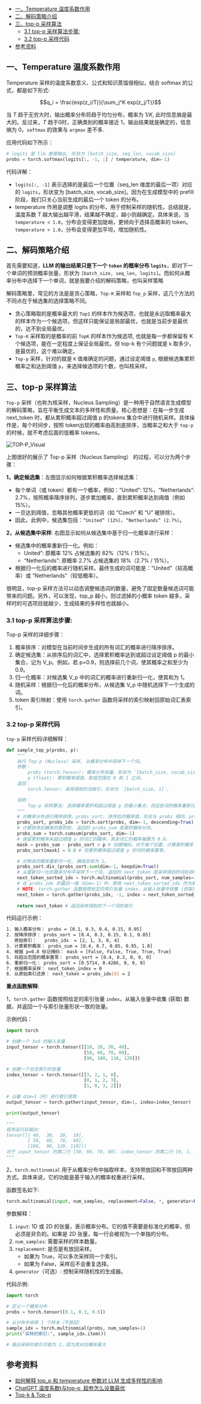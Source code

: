 - [一、Temperature 温度系数作用](#一temperature-温度系数作用)
- [二、解码策略介绍](#二解码策略介绍)
- [三、top-p 采样算法](#三top-p-采样算法)
  - [3.1 top-p 采样算法步骤:](#31-top-p-采样算法步骤)
  - [3.2 top-p 采样代码](#32-top-p-采样代码)
- [参考资料](#参考资料)

## 一、Temperature 温度系数作用

Temperature 采样的温度系数意义、公式和知识蒸馏很相似，结合 softmax 的公式，都是如下形式:

$$q_i = \frac{exp(z_i/T)}{\sum_j^K exp(z_j/T)}$$

当 $T$ 趋于无穷大时，输出概率分布将趋于均匀分布，概率为 $1/K$, 此时信息熵是最大的。反过来，$T$ 趋于0时，正确类别的概率接近 $1$，输出结果就是确定的，信息熵为 0，`softmax` 的效果与 `argmax` 差不多.

应用代码如下所示：

```python
# logits 是 llm 推理输出, 形状为 [batch_size, seq_len, vocab_size]
probs = torch.softmax(logits[:, -1, :] / temperature, dim=-1)
```

代码详解：
- `logits[:, -1]` 表示选择的是最后一个位置（seq_len 维度的最后一项）对应的 `logits`，形状变为 [batch_size, vocab_size]。因为在生成模型中的 prefill 阶段，我们只关心当前生成的最后一个 token 的分布。
- temperature 作用是调整 logits 的分布，用于控制采样的随机性。总结就是，温度系数 $T$ 越大输出越平滑，结果越不确定，越小则越确定。具体来说，当 `temperature < 1.0`，分布会变得更加陡峭，更倾向于选择高概率的 token。`temperature > 1.0`，分布会变得更加平坦，增加随机性。

## 二、解码策略介绍

首先需要知道，**LLM 的输出结果只是下一个 `token` 的概率分布 `logits`**，即对下一个单词的预测概率张量，形状为 `[batch_size, seq_len, logits]`。而如何从概率分布中选择下一个单词，就是我要介绍的解码策略，也叫采样策略

解码策略里，常见的方法是是贪心策略，`Top-K` 采样和 `Top_p` 采样，这几个方法的不同点在于候选集的选择策略不同。

- 贪心策略取的是概率最大的 `Top1` 的样本作为候选项，也就是永远取概率最大的样本作为一个候选项，但这样只能保证是局部最优，也就是当前步是最优的，达不到全局最优。
- `Top-K` 采样取的是概率的前 `TopK` 的样本作为候选项, 也就是每一步都保留有 K 个候选项，能在一定程度上保证全局最优。但 top-k 有个问题就是 `k` 取多少，是最优的，这个难以确定。
- `Top-p` 采样，针对的就是 `K` 值难确定的问题，通过设定阈值 `p`, 根据候选集累积概率之和达到阈值 `p`，来选择候选项的个数，也叫核采样。

## 三、top-p 采样算法

`Top-p` 采样（也称为核采样，Nucleus Sampling）是一种用于自然语言生成模型的解码策略，旨在平衡生成文本的多样性和质量。核心思想是：在每一步生成 next_token 时，都从累积概率超过阈值 p 的tokens 集合中进行随机采样。具体操作是，每个时间步，按照 token出现的概率由高到底排序，当概率之和大于 `top-p` 的时候，就不考虑后面的低概率 tokens。

![TOP-P_Visual](../images/top-p/Top-P_Visual.webp)

上图很好的展示了 Top-p 采样（Nucleus Sampling） 的过程，可以分为两个步骤：

**1，确定候选集**：左图显示如何根据累积概率选择候选集：
   - 每个单词（或 token）都有一个概率，例如：“United”: 12%，“Netherlands”: 2.7%，按照概率降序排列，逐步累加概率，直到累积概率达到阈值（例如 15%）。
   - 一旦达到阈值，忽略其他概率更低的词（如 “Czech” 和 “U” 被排除）。
   - 因此，此例中，候选集包括：`“United” (12%)`、`“Netherlands” (2.7%)`。

**2，从候选集中采样**: 右图显示如何从候选集中基于归一化概率进行采样：

- 候选集中的概率重新归一化。例如：
    - United”: 原概率 12% 占候选集的 82%（12% / 15%）。
    - “Netherlands”: 原概率 2.7% 占候选集的 18%（2.7% / 15%）。
- 根据归一化后的概率进行随机采样。最终生成的词可能是：“United”（较高概率）或 “Netherlands”（较低概率）。

很明显，top-p 采样方法可以动态调整候选词的数量，避免了固定数量候选词可能带来的问题。另外，可以发现，top_p 越小，则过滤掉的小概率 token 越多，采样时的可选项目就越少，生成结果的多样性也就越小。

### 3.1 top-p 采样算法步骤:

Top-p 采样的详细步骤：
1. 概率排序：对模型在当前时间步生成的所有词汇的概率进行降序排序。
2. 确定候选集：从排序后的词汇中，选择累积概率达到或超过设定阈值 p 的最小集合，记为 V_p。例如，若 p=0.9，则选择前几个词，使其概率之和至少为 0.9。
3. 归一化概率：对候选集 V_p 中的词汇的概率进行重新归一化，使其和为 1。
4. 随机采样：根据归一化后的概率分布，从候选集 V_p 中随机选择下一个生成的词。
5. token 索引映射：使用 `torch.gather` 函数将采样的索引映射回原始词汇表索引。

### 3.2 top-p 采样代码

`top-p` 采样代码详细解释：

```python
def sample_top_p(probs, p):
    """
    执行 Top-p (Nucleus) 采样, 从概率分布中采样下一个词。
    参数：
        probs (torch.Tensor): 概率分布张量，形状为 `[batch_size, vocab_size]`。
        p (float): 累积概率阈值，取值范围在 0 到 1 之间。
    返回：
        torch.Tensor: 采样得到的词索引，形状为 `[batch_size, 1]`。

    说明：
        Top-p 采样算法: 选择概率累积和超过阈值 p 的最小集合，将这些词的概率重新归一化后进行采样。
    """
    # 对概率分布进行降序排序。probs_sort: 排序后的概率值，形状与 probs 相同。probs_idx: 排序后的索引，用于映射回原始词汇表。
    probs_sort, probs_idx = torch.sort(probs, dim=-1, descending=True)
    # 计算排序后概率的累积和. 返回的 probs_sum 是累积概率分布。
    probs_sum = torch.cumsum(probs_sort, dim=-1)
    # 保留累积概率未超过阈值 p 的词汇的概率，其余词汇的概率被置为 0.0。
    mask = probs_sum - probs_sort > p # 创建掩码，对于每个位置，计算累积概率（不包括当前词）是否超过阈值 p。
    probs_sort[mask] = 0.0 # 将累积概率超过阈值 p 的词的概率置零。

    # 对剩余的概率重新归一化, 确保总和为 1。
    probs_sort.div_(probs_sort.sum(dim=-1, keepdim=True))
    # 从重新归一化的概率分布中采样下一个词. 返回的 next_token 是采样得到的词在排序后概率分布中的索引。
    next_token_sorted_idx = torch.multinomial(probs_sort, num_samples=1)
    # 在 probs_idx 的最后一维（dim=-1）中，使用 next_token_sorted_idx 作为索引，提取对应的值。沿着 dim=1（列）进行索引提取
    # NOTE: torch.gather 函数按照给定的索引张量 index，从输入张量中收集 (获取) 数据，并返回一个与索引张量形状一致的张量。
    next_token = torch.gather(probs_idx, -1, index = next_token_sorted_idx)
    
    return next_token # 返回采样得到的下一个词的索引
```

代码运行示例：

```bash
1. 输入概率分布： probs = [0.1, 0.3, 0.4, 0.15, 0.05]
2. 按降序排序： probs_sort = [0.4, 0.3, 0.15, 0.1, 0.05]
   原始索引：   probs_idx  = [2, 1, 3, 0, 4]
3. 计算累积概率： probs_sum = [0.4, 0.7, 0.85, 0.95, 1.0]
4. 根据 p=0.8 标记掩码： mask = [False, False, True, True, True]
5. 将超出范围的概率置零： probs_sort = [0.4, 0.3, 0, 0, 0]
6. 重新归一化： probs_sort = [0.5714, 0.4286, 0, 0, 0]
7. 根据概率采样： next_token_index = 0
8. 从原始索引还原： next_token = probs_idx[0] = 2
```

**重点函数解释**:

1，`torch.gather` 函数按照给定的索引张量 `index`，从输入张量中收集 (获取) 数据，并返回一个与索引张量形状一致的张量。

示例代码：
```python
import torch

# 创建一个 3x4 的输入张量
input_tensor = torch.tensor([[10, 20, 30, 40],
                             [50, 60, 70, 80],
                             [90, 100, 110, 120]])

# 创建一个包含索引的张量
index_tensor = torch.tensor([[3, 2, 1, 0],
                             [0, 1, 2, 3],
                             [1, 0, 3, 2]])

# 沿着 dim=1（列）进行索引提取
output_tensor = torch.gather(input_tensor, dim=1, index=index_tensor)

print(output_tensor)

"""
程序运行后输出:
tensor([[ 40,  30,  20,  10],
        [ 50,  60,  70,  80],
        [100,  90, 120, 110]])
对于 input_tensor 的第二行 [50, 60, 70, 80]，index_tensor 的第二行 [0, 1, 2, 3] 指示提取顺序为第二行的 0 列、第二行的第 1 列、第二行的第 2 列、第二行的第 3 列，结果为 [50, 60, 70, 80]。
"""
```

2，`torch.multinomial` 用于从概率分布中抽取样本，支持带放回和不带放回两种方式。具体来说，它的功能是基于输入的概率权重进行采样。

函数签名如下:

```python
torch.multinomial(input, num_samples, replacement=False, *, generator=None) -> LongTensor
```

参数解释：
1. `input`: 1D 或 2D 的张量，表示概率分布。它的值不需要是标准化的概率，但必须是非负的。如果是 2D 张量，每一行会被视为一个单独的分布。
2. `num_samples`: 需要采样的样本数量。
3. `replacement`: 是否是有放回采样。
    - 如果为 True，可以多次采样同一个索引。
    - 如果为 False，采样后不会重复选择。
4. `generator`（可选）: 控制采样随机性的生成器。

代码示例:

```python
import torch

# 定义一个概率分布
probs = torch.tensor([0.1, 0.3, 0.6])

# 从分布中采样 1 个样本（不放回）
sample_idx = torch.multinomial(probs, num_samples=1)
print("采样的索引:", sample_idx.item())

# 输出采样的索引可能为 2，因为其对应概率最大
```

## 参考资料

- [如何解释 top_p 和 temperature 参数对 LLM 生成多样性的影响](https://zhuanlan.zhihu.com/p/713270088)
- [ChatGPT 温度系数t与top-p, 超参怎么设置最优](https://zhuanlan.zhihu.com/p/631591713)
- [Top-k & Top-p](https://docs.cohere.com/docs/controlling-generation-with-top-k-top-p)